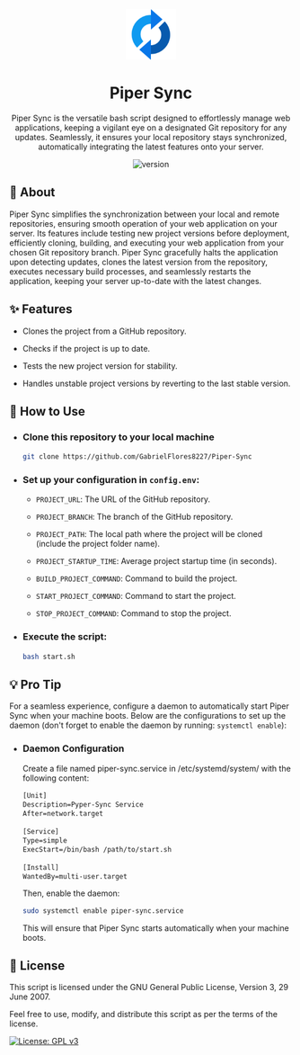 <div align="center">
  <a href="https://www.gabriel-flores.dev/" target="_blank">
    <img src='https://github.com/GabrielFlores8227/GabrielFlores8227/blob/main/global-assets/Piper-Sync/piper-sync.png' height='90'>
  </a>
</div>

<h1 align="center">
  Piper Sync
</h1>

<p align="center">
  Piper Sync is the versatile bash script designed to effortlessly manage web applications, keeping a vigilant eye on a designated Git 
  repository for any updates. Seamlessly, it ensures your local repository stays synchronized, automatically integrating the latest 
  features onto your server.
</p>

<p align="center">
  <img src="https://img.shields.io/badge/version-1.0.0-blue" alt="version">
</p>

## 📝 About

Piper Sync simplifies the synchronization between your local and remote repositories, ensuring smooth operation of your web application 
on your server. Its features include testing new project versions before deployment, efficiently cloning, building, and executing your 
web application from your chosen Git repository branch. Piper Sync gracefully halts the application upon detecting updates, clones the 
latest version from the repository, executes necessary build processes, and seamlessly restarts the application, keeping your server 
up-to-date with the latest changes.

## ✨ Features

- Clones the project from a GitHub repository.

- Checks if the project is up to date.

- Tests the new project version for stability.

- Handles unstable project versions by reverting to the last stable version.

## 🔧 How to Use

- ### Clone this repository to your local machine

  ```bash
  git clone https://github.com/GabrielFlores8227/Piper-Sync
  ```

- ### Set up your configuration in `config.env`:

  - `PROJECT_URL`: The URL of the GitHub repository.
  
  - `PROJECT_BRANCH`: The branch of the GitHub repository.
  
  - `PROJECT_PATH`: The local path where the project will be cloned (include the project folder name).
  
  - `PROJECT_STARTUP_TIME`: Average project startup time (in seconds).
  
  - `BUILD_PROJECT_COMMAND`: Command to build the project.
  
  - `START_PROJECT_COMMAND`: Command to start the project.
  
  - `STOP_PROJECT_COMMAND`: Command to stop the project.
    
- ### Execute the script:

  ```bash
  bash start.sh
  ```

## 💡 Pro Tip

For a seamless experience, configure a daemon to automatically start Piper Sync when your machine boots. Below are the configurations to set up 
the daemon (don't forget to enable the daemon by running: `systemctl enable`):

- ### Daemon Configuration

  Create a file named piper-sync.service in /etc/systemd/system/ with the following content:
  
  ```servie
  [Unit]
  Description=Pyper-Sync Service
  After=network.target
  
  [Service]
  Type=simple
  ExecStart=/bin/bash /path/to/start.sh
  
  [Install]
  WantedBy=multi-user.target
  ```

  Then, enable the daemon:

  ```bash
  sudo systemctl enable piper-sync.service
  ```

  This will ensure that Piper Sync starts automatically when your machine boots.

## 📖 License

This script is licensed under the GNU General Public License, Version 3, 29 June 2007.

Feel free to use, modify, and distribute this script as per the terms of the license.

[![License: GPL v3](https://img.shields.io/badge/License-GPL%20v3-blue.svg)](https://opensource.org/licenses/GPL-3.0)
